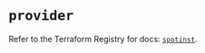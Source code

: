 # `provider`

Refer to the Terraform Registry for docs: [`spotinst`](https://registry.terraform.io/providers/spotinst/spotinst/1.181.0/docs).
